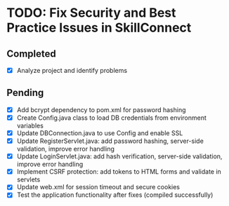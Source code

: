 # TODO: Fix Security and Best Practice Issues in SkillConnect

## Completed
- [x] Analyze project and identify problems

## Pending
- [x] Add bcrypt dependency to pom.xml for password hashing
- [x] Create Config.java class to load DB credentials from environment variables
- [x] Update DBConnection.java to use Config and enable SSL
- [x] Update RegisterServlet.java: add password hashing, server-side validation, improve error handling
- [x] Update LoginServlet.java: add hash verification, server-side validation, improve error handling
- [x] Implement CSRF protection: add tokens to HTML forms and validate in servlets
- [x] Update web.xml for session timeout and secure cookies
- [x] Test the application functionality after fixes (compiled successfully)
